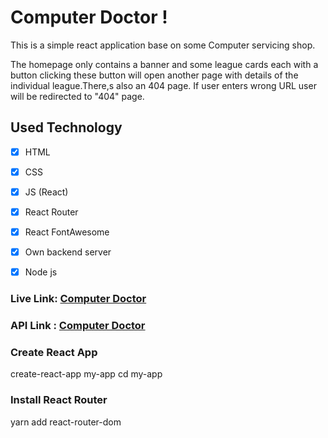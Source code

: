 # Computer Doctor !

This is a simple react application base on some Computer servicing shop.

The homepage only contains a banner and some league cards each with a button clicking these button will open another page with details of the individual league.There,s also an 404 page. If user enters wrong URL user will be redirected to "404" page.

## Used Technology
-[X] HTML
-[X] CSS
-[X] JS (React)
-[X] React Router
-[X] React FontAwesome
-[X] Own backend server
-[X] Node js


### Live Link: [Computer Doctor](https://computer-doctor.netlify.app/)
### API Link : [Computer Doctor](https://arcane-sea-25467.herokuapp.com/)

### Create React App

create-react-app my-app
cd my-app

### Install React Router

yarn add react-router-dom
